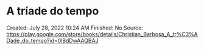 # A tríade do tempo

Created: July 28, 2022 10:24 AM
Finished: No
Source: https://play.google.com/store/books/details/Christian_Barbosa_A_tr%C3%ADade_do_tempo?id=0lBdDwAAQBAJ